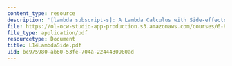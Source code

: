```yaml
---
content_type: resource
description: '[lambda subscript-s]: A Lambda Calculus with Side-effects'
file: https://ol-ocw-studio-app-production.s3.amazonaws.com/courses/6-827-multithreaded-parallelism-languages-and-compilers-fall-2002/bc975980ab6053fe704a2244430980ad_L14LambdaSide.pdf
file_type: application/pdf
resourcetype: Document
title: L14LambdaSide.pdf
uid: bc975980-ab60-53fe-704a-2244430980ad
---
```

